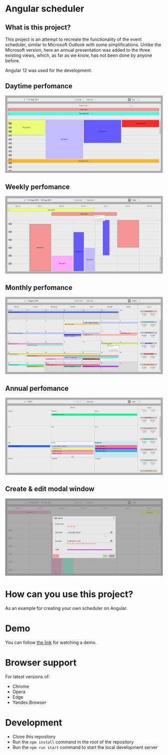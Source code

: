 # Angular scheduler

## What is this project?

This project is an attempt to recreate the functionality of the event scheduler, similar to Microsoft Outlook with some simplifications. Unlike the Microsoft version, here an annual presentation was added to the three existing views, which, as far as we know, has not been done by anyone before.

Angular 12 was used for the development.

## Daytime perfomance
![Daytime performance](./screenshots/day.png)

## Weekly perfomance
![Weekly performance](./screenshots/week.png)

## Monthly perfomance
![Monthly performance](./screenshots/month.png)

## Annual perfomance
![Annual performance](./screenshots/year.png)

## Create & edit modal window

![Modal window](./screenshots/modal.png)


# How can you use this project?
As an example for creating your own scheduler on Angular.

# Demo
You can follow [the link](https://overfirst.github.io/angular-scheduler/) for watching a demo.

# Browser support
For latest versions of:
- Chrome
- Opera
- Edge
- Yandex.Browser

# Development
- Clone this repository
- Run the `npm install` command in the root of the repository
- Run the `npm run start` command to start the local development server
